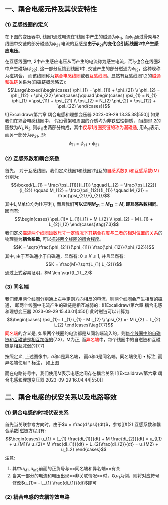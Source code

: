 ## 一、耦合电感元件及其伏安特性
### (1) 互感线圈的定义
在下图的变压器中, 线圈1通过电流在1线圈中产生的磁通为$\phi_{11}$, 而$\phi_{11}$通过骨架与2线圈中交链的部分磁通为$\phi_{21}$
电流的互感是**由于$\phi_{21}$的变化会引起线圈2中产生感应电压**。

在互感线圈中, 2中产生感应电压从而产生的电流称为感生电流，而$i_2$也会在线圈2中产生磁场($\phi_{22}$), 这一部分反馈到线圈1中, 交链产生的部分磁通为$\phi_{12}$，这种现称为磁耦合， 而该线圈称为<mark style="background: transparent; color: red">耦合电感线圈</mark>或者<mark style="background: transparent; color: red">互感线圈</mark>。显然有互感线圈1,2的<mark style="background: transparent; color: red">磁通和磁链</mark>关系为(自磁链概念略去): 
$$\Large\boxed{\begin{cases}
\phi_{1} = \phi_{11} + \phi_{21}  \\
\phi_{2} = \phi_{12} + \phi_{22}
\end{cases}\qquad \begin{cases} 
\psi_{1} = N_{1} \phi_{1} = \psi_{11} + \psi_{21} \\
\psi_{2} = N_{2} \phi_{2} = \psi_{12} + \psi_{22}
\end{cases}}$$
![[Excalidraw/第六章 耦合电感和理想变压器 2023-09-29 13.35.38|550]]
如果我们在耦合电感线圈中， 假设骨架和周围的介质均为非铁磁性物质，而线圈1,2的匝数为$N_{1}, N_{2}$, 则$\phi_{11}$由两部分构成，其中<mark style="background: transparent; color: red">仅与1线圈交链的称为漏磁通</mark>, 用$\phi_{s1}$表示, 而另一部分为$\phi_{21}$, 即:
$$\phi_{11} = \phi_{s1} + \phi_{21}$$
### (2) 互感系数和耦合系数
首先， 对于互感线圈，我们定义线圈1和线圈2相互的<mark style="background: transparent; color: red">自感系数(L)和互感系数(M)</mark>分别为: 
$$\boxed{L_{1} = \frac{\psi_{11}}{i_{1}} \qquad  L_{2} = \frac{\psi_{22}}{i_{2}} \qquad M_{12} = \frac{\psi_{12}}{i_{1}} \qquad M_{21} = \frac{\psi_{21}}{i_{2}}}$$
其中L,M单位均为H(亨利), 而且我们**可以证明$M_{21} = M_{12} = M$, 即互感系数相同**。因而有:
$$\begin{cases}
\psi_{1}= L_{1}i_{1} + M i_{2} \\
\psi_{2} = M i_{1} + L_{2}i_{2} 
\end{cases}\tag{7.3}$$
我们定义<mark style="background: transparent; color: red">描述两个线圈匝数尺寸一定情况下其耦合程度与二者的相对位置的关系</mark>的物理量为**耦合系数**, 可以<u>描述两个线圈的耦合程度</u>。
$$K = \sqrt{\frac{\phi_{21}}{\phi_{11}} \frac{\phi_{12}}{\phi_{22}}}$$
其中, 由于互磁通小于自磁通，显然有: $0 \leq K \leq 1$, 并且显然有:
$$K = \frac{M}{\sqrt{L_{1} L_{2}}}$$
通过上式容易证明，$M \leq  \sqrt{L_1 L_2}$ 
### (3) 同名端
我们使用两个线圈分别通上右手定则方向相反的电流，则两个线圈会产生相反的磁通， 即两个线圈中电流产生的磁链是相互减弱的 : 
![[Excalidraw/第六章 耦合电感和理想变压器 2023-09-29 15.43.01|450]]
此时磁链可以计算为:
$$\begin{cases}
\psi_{1}= L_{1} i_{1} - M i_{2} \\
\psi_{2} =- M i_{2} +  L_{2} i_{2} 
\end{cases}\tag{7.7}$$
<mark style="background: transparent; color: red">同名端</mark>的含义是, 如果两个线圈的电流都是从同名端流入的，则<u>每个线圈中的自磁链和互磁链是相互加强的</u>(7.3)，M为正, 而<mark style="background: transparent; color: red">异名端</mark>中，每个线圈中的自磁链和互磁链是相互减弱的(7.7)

按照定义, 上述图像中，$a$和$c$是异名端， 而$a$和$d$是同名端。同名端使用 $\bullet$ 标注, 而异名端使用 $\ast$ 标注， 如上图

而在电路符号中，我们使用$M$表示电感之间存在耦合关系
![[Excalidraw/第六章 耦合电感和理想变压器 2023-09-29 16.04.44|550]]
## 二、耦合电感的伏安关系以及电路等效
### (1) 耦合电感的时域伏安关系
首先当关联参考方向时，由于$u = \frac{d \psi}{dt}$，参考[[#(2) 互感系数和耦合系数|磁链方程]]有:
$$\begin{cases}
u_{1} = L_{1} \frac{di_{1}}{dt} + M \frac{di_{2}}{dt}  = u_{L1} + u_{M1}\\
u_{2}= M  \frac{di_{1}}{dt} + L_{2}\frac{di_{2}}{dt} = u_{M2} + u_{L2}
\end{cases}$$
注意: 
1. 其中$u_{M1}, u_{M2}$前面的正负号与==同名端和异名端==有关
2. 当某一部分的电流和电压出现==非关联情况==时，以$u_1$为例，则将对应符号修改$u_{1}= - L_{1} \frac{di_{1}}{dt}$即可

### (2) 耦合电感的去耦等效电路
